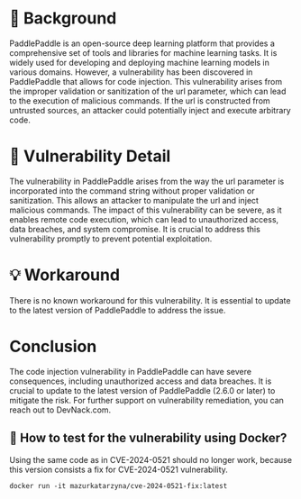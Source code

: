 # :mag_right: Background
PaddlePaddle is an open-source deep learning platform that provides a comprehensive set of tools and libraries for machine learning tasks. It is widely used for developing and deploying machine learning models in various domains. However, a vulnerability has been discovered in PaddlePaddle that allows for code injection. This vulnerability arises from the improper validation or sanitization of the url parameter, which can lead to the execution of malicious commands. If the url is constructed from untrusted sources, an attacker could potentially inject and execute arbitrary code.

# :bug: Vulnerability Detail
The vulnerability in PaddlePaddle arises from the way the url parameter is incorporated into the command string without proper validation or sanitization. This allows an attacker to manipulate the url and inject malicious commands. The impact of this vulnerability can be severe, as it enables remote code execution, which can lead to unauthorized access, data breaches, and system compromise. It is crucial to address this vulnerability promptly to prevent potential exploitation.

# :bulb: Workaround
There is no known workaround for this vulnerability. It is essential to update to the latest version of PaddlePaddle to address the issue.

# Conclusion
The code injection vulnerability in PaddlePaddle can have severe consequences, including unauthorized access and data breaches. It is crucial to update to the latest version of PaddlePaddle (2.6.0 or later) to mitigate the risk. For further support on vulnerability remediation, you can reach out to DevNack.com.

## :whale: How to test for the vulnerability using Docker?

Using the same code as in CVE-2024-0521 should no longer work, because this version consists a fix for CVE-2024-0521 vulnerability. 

```
docker run -it mazurkatarzyna/cve-2024-0521-fix:latest
```
